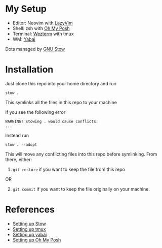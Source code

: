 # My Setup

- Editor: Neovim with [LazyVim](https://github.com/LazyVim/LazyVim)
- Shell: zsh with [Oh My Posh](https://github.com/JanDeDobbeleer/oh-my-posh)
- Terminal: [Wezterm](https://github.com/wez/wezterm) with tmux
- WM: [Yabai](https://github.com/koekeishiya/yabai)

Dots managed by [GNU Stow](https://www.gnu.org/software/stow/)

# Installation

Just clone this repo into your home directory and run

```
stow .
```

This symlinks all the files in this repo to your machine

If you see the following error

```
WARNING! stowing . would cause conflicts:
...
```

Instead run
```
stow . --adopt
```
This will move any conflicting files into this repo before symlinking.
From there, either:
1. `git restore` if you want to keep the file from this repo

OR

2. `git commit` if you want to keep the file originally on your machine.


# References

- [Setting up Stow](https://www.youtube.com/watch?v=y6XCebnB9gs)
- [Setting up tmux](https://www.youtube.com/watch?v=DzNmUNvnB04&t=138s)
- [Setting up yabai](https://www.youtube.com/watch?v=k94qImbFKWE)
- [Setting up Oh My Posh](https://www.youtube.com/watch?v=9U8LCjuQzdc)
